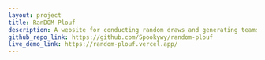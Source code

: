 ```yaml
---
layout: project
title: RanDOM Plouf
description: A website for conducting random draws and generating teams randomly
github_repo_link: https://github.com/Spookywy/random-plouf
live_demo_link: https://random-plouf.vercel.app/
---
```

